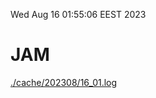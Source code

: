 Wed Aug 16 01:55:06 EEST 2023
# JAM
<a href='./cache/202308/16_01.log'>./cache/202308/16_01.log</a>
